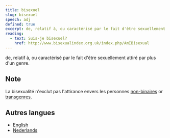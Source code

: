 ```yaml
---
title: bisexuel
slug: bisexuel
speech: adj
defined: true
excerpt: de, relatif à, ou caractérisé par le fait d'être sexuellement attiré par plus d'un genre.
reading:
  - text: Suis-je bisexuel?
    href: http://www.bisexualindex.org.uk/index.php/AmIBisexual
---
```


de, relatif à, ou caractérisé par le fait d'être sexuellement attiré par plus d'un genre.

## Note

La bisexualité n'exclut pas l'attirance envers les personnes [non-binaires](/definitions/fr_FR/non-binaire) or [transgenres](/definitions/fr_FR/transgenre).

## Autres langues

- [English](/definitions/bisexual)
- [Nederlands](/definitions/nl_NL/biseksueel)
